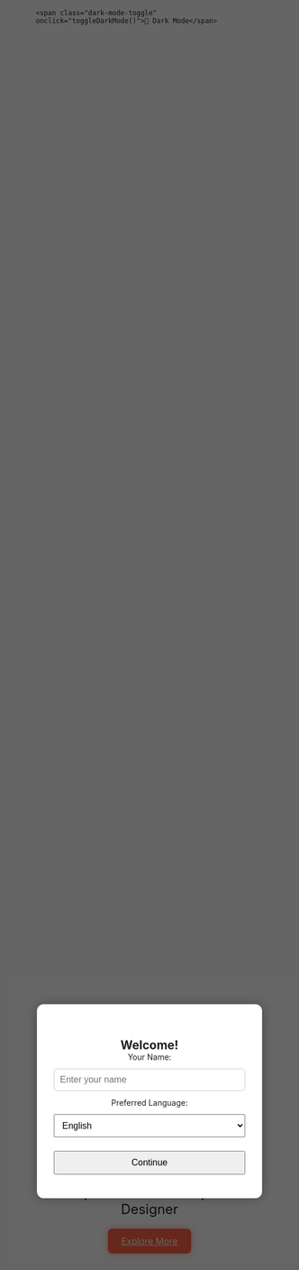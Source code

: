 
<html lang="en">
<head>
  <meta charset="UTF-8" />
  <meta name="viewport" content="width=device-width, initial-scale=1.0"/>
  <title>🌟 Aarav's Portfolio</title>
  <link rel="icon" href="https://cdn-icons-png.flaticon.com/512/3135/3135715.png" type="image/png">
  <link rel="stylesheet" href="https://cdnjs.cloudflare.com/ajax/libs/font-awesome/6.5.0/css/all.min.css" integrity="sha512-b7Hz3...x" crossorigin="anonymous" referrerpolicy="no-referrer" />
  <style>
    /* Add your existing styles here */
    * {
      margin: 0;
      padding: 0;
      box-sizing: border-box;
    }

    html {
    scroll-behavior: smooth;
    }


    body {
      font-family: 'Segoe UI', sans-serif;
      color: #333;
      transition: background-color 0.4s, color 0.4s;
      position: relative;
      background-color: #fff;
      overflow-x: hidden;
    }

    body::before {
      content: '';
      position: fixed;
      top: -50%;
      left: -50%;
      width: 200%;
      height: 200%;
      background: radial-gradient(circle at 30% 30%, rgba(255, 99, 71, 0.4), transparent 70%),
                  radial-gradient(circle at 70% 70%, rgba(255, 165, 0, 0.3), transparent 70%);
      animation: moveBlur 20s infinite linear;
      z-index: -1;
      filter: blur(80px);
    }

    @keyframes moveBlur {
      0% { transform: translate(0, 0); }
      50% { transform: translate(50px, -50px); }
      100% { transform: translate(0, 0); }
    }

    body.dark-mode {
      background-color: #121212;
      color: #e0e0e0;
    }

    body.dark-mode::before {
      background: radial-gradient(circle at 30% 30%, rgba(0, 128, 255, 0.25), transparent 70%),
                  radial-gradient(circle at 70% 70%, rgba(138, 43, 226, 0.2), transparent 70%);
    }

    .dark-mode-toggle {
    position: fixed;
    top: 20px;
    right: 20px;
    padding: 10px 20px;
    background: #ff6347;
    color: white;
    border-radius: 8px;
    cursor: pointer;
    font-weight: bold;
    z-index: 10;
    box-shadow: 0 0 12px rgba(255, 99, 71, 0.5);
    user-select: none;
    }

    .dark-mode-toggle:hover {
    transform: scale(1.08);
    background: #ff826e;
    box-shadow: 0 0 20px rgba(255, 99, 71, 0.8);
    }


    header {
      height: 100vh;
      display: flex;
      flex-direction: column;
      justify-content: center;
      align-items: center;
      text-align: center;
    }

    header h1 {
      font-size: 3rem;
      text-shadow: 2px 2px 10px rgba(0,0,0,0.5);
    }

    header p {
      font-size: 1.5rem;
      margin: 20px 0;
    }

    .hero-btn {
      padding: 12px 24px;
      background: #ff6347;
      border: none;
      color: white;
      font-size: 1rem;
      border-radius: 8px;
      cursor: pointer;
      transition: all 0.4s ease-in-out;
      box-shadow: 0 0 12px rgba(255, 99, 71, 0.5);
    }

    .hero-btn:hover {
      transform: scale(1.08);
      background: #ff826e;
      box-shadow: 0 0 20px rgba(255, 99, 71, 0.8);
    }

    section {
      padding: 60px 20px;
      text-align: center;
    }

    section h1 {
      font-size: 2rem;
      margin-bottom: 20px;
    }

    section p {
      max-width: 800px;
      margin: auto;
      line-height: 1.8;
      font-size: 1.1rem;
    }

    .projects-container {
      display: flex;
      flex-wrap: wrap;
      justify-content: center;
      gap: 20px;
      margin-top: 40px;
    }

    .project-card {
      background: rgba(255, 255, 255, 0.8);
      padding: 20px;
      width: 320px;
      border-radius: 12px;
      box-shadow: 0 4px 16px rgba(0,0,0,0.1);
      transition: all 0.3s ease;
      backdrop-filter: blur(10px);
    }

    .project-card:hover {
      transform: translateY(-10px) scale(1.05);
      box-shadow: 0 0 20px rgba(255, 99, 71, 0.6);
    }

    .project-card img {
      max-width: 100%;
      border-radius: 8px;
    }

    .project-card h3 {
      margin: 10px 0;
    }

    .project-card a {
      color: #ff6347;
      text-decoration: none;
      font-weight: bold;
      display: inline-block;
      margin-top: 10px;
    }

    form {
      max-width: 600px;
      margin: auto;
      display: flex;
      flex-direction: column;
      gap: 15px;
    }

    input, textarea {
      padding: 12px;
      border: 1px solid #ccc;
      border-radius: 6px;
      font-size: 1rem;
    }

    form button {
      padding: 12px;
      background: #ff6347;
      color: white;
      border: none;
      border-radius: 6px;
      font-size: 1rem;
      cursor: pointer;
    }

    footer {
      background: #333;
      color: white;
      text-align: center;
      padding: 20px 0;
      font-size: 0.9rem;
    }

    footer .social-icons {
      margin-top: 10px;
    }

    footer .social-icons a {
      color: #ff6347;
      margin: 0 10px;
      font-size: 1.4rem;
      text-decoration: none;
    }

    .hidden-section {
      opacity: 0;
      transform: translateY(50px);
      transition: opacity 0.6s ease-out, transform 0.6s ease-out;
    }

    .white-link {
    color: red;
    }

    .visible-section {
      opacity: 1;
      transform: translateY(0);
    }
    #welcomeModal {
    position: fixed;
    top: 0;
    left: 0;
    height: 100vh;
    width: 100vw;
    background: rgba(0,0,0,0.6);
    display: flex;
    justify-content: center;
    align-items: center;
    z-index: 9999;
    }

    .modal-content {
    background: #fff;
    padding: 30px;
    border-radius: 12px;
    text-align: center;
    max-width: 400px;
    width: 90%;
    box-shadow: 0 0 20px rgba(0,0,0,0.3);
    }

    .modal-content input,
    .modal-content select,
    .modal-content button {
    width: 100%;
    padding: 10px;
    margin: 12px 0;
    font-size: 1rem;
    }


    /* Dark mode styles */
    body.dark-mode header,
    body.dark-mode section,
    body.dark-mode form,
    body.dark-mode .project-card {
      background-color: rgba(30, 30, 30, 0.6);
      color: #e0e0e0;
    }

    body.dark-mode footer {
      background-color: #0d0d0d;
      color: #aaa;
    }

    body.dark-mode .project-card {
      background: rgba(40, 40, 40, 0.85);
      border: 1px solid #444;
    }

    body.dark-mode input,
    body.dark-mode textarea {
      background-color: #1f1f1f;
      color: #eee;
      border: 1px solid #555;
    }

    body.dark-mode .hero-btn,
    body.dark-mode .dark-mode-toggle,
    body.dark-mode form button {
      background: #1a73e8;
      box-shadow: 0 0 12px rgba(26, 115, 232, 0.6);
    }

    body.dark-mode .hero-btn:hover,
    body.dark-mode .dark-mode-toggle:hover,
    body.dark-mode form button:hover {
      background: #4285f4;
      box-shadow: 0 0 20px rgba(66, 133, 244, 0.8);
    }
  </style>
</head>
<body>

    <span class="dark-mode-toggle" onclick="toggleDarkMode()">🌙 Dark Mode</span>

  <header>
    <h1><i class="fas fa-laptop-code"></i> Welcome to My Portfolio</h1>
    <p><i class="fas fa-user-astronaut"></i> I'm a passionate Developer and Designer</p>
    <a href="#about" class="hero-btn">Explore More</a>
  </header>

  <section id="about" class="hidden-section">
    <h1><i class="fas fa-info-circle"></i> About Me</h1>
    <p>
      I'm a passionate and creative web developer dedicated to crafting seamless, user-friendly digital experiences. With a strong foundation in front-end technologies like HTML, CSS, and JavaScript, I specialize in building visually compelling and highly interactive web applications. My work combines clean code with thoughtful design, ensuring responsive and accessible interfaces across all devices. I also enjoy sharing my knowledge and creativity through <a href="https://www.youtube.com/@aaravrughani9641" target="_blank" rel="noopener noreferrer" class="white-link">My YouTube Channel</a>, where I post tutorials, coding projects, and tech-related content to help and inspire others. Whether it's developing educational games, portfolio sites, or real-world applications, I thrive on turning ideas into engaging digital solutions.
    </p>
  </section>

  <section id="projects" class="hidden-section">
    <h1><i class="fas fa-folder-open"></i> My Projects</h1>
    <div class="projects-container">
      <div class="project-card">
        <img src="https://via.placeholder.com/300" alt="Reminder Box">
        <h3>Reminder Box</h3>
        <p>Hardware system reminding users to take medicine or drink water on time.</p>
        <!-- <a href="#"><i class="fas fa-microchip"></i> View Project</a> -->
        <a>Upcoming</a>
      </div>

      <div class="project-card">
        <img src="https://via.placeholder.com/300" alt="Periodic Table Game">
        <h3>Periodic Table Game</h3>
        <p>Drag-and-drop game for placing elements in correct boxes. Educational & fun.</p>
        <a href="#"><i class="fas fa-atom"></i> Play Game</a>
      </div>

      <div class="project-card">
        <img src="https://via.placeholder.com/300" alt="Hangman Game">
        <h3>Hangman Game</h3>
        <p>Guess the word in 6 attempts. Boost your vocabulary in a fun way.</p>
        <a href="#"><i class="fas fa-gamepad"></i> Play Game</a>
      </div>
    </div>
  </section>

  <section id="contact" class="hidden-section">
    <h1><i class="fas fa-envelope"></i> Contact Me</h1>
    <form>
      <input type="text" name="name" placeholder="Your Name" required>
      <input type="email" name="email" placeholder="Your Email" required>
      <textarea rows="4" name="message" placeholder="Your Message" required></textarea>
      <button type="submit"><i class="fas fa-paper-plane"></i> Send Message</button>
    </form>
  </section>

  <footer>
    <p>&copy; 2025 Aarav Rughani. All rights reserved.</p>
    <div class="social-icons">
      <a href="#"><i class="fab fa-github"></i></a>
      <a href="#"><i class="fab fa-linkedin"></i></a>
      <a href="#"><i class="fab fa-twitter"></i></a>
    </div>
  </footer>

  <!-- 🔻 Welcome Modal (outside the project section) -->
  <div id="welcomeModal" style="display: flex;">
    <div class="modal-content">
      <h2>Welcome!</h2>
      <label for="username">Your Name:</label>
      <input type="text" id="username" placeholder="Enter your name" required>
      <label for="language">Preferred Language:</label>
      <select id="language">
        <option value="en-US">English</option>
        <option value="hi-IN">Hindi</option>
        <option value="es-ES">Spanish</option>
        <option value="fr-FR">French</option>
        <option value="de-DE">German</option>
      </select>
      <button onclick="submitWelcome()">Continue</button>
    </div>
  </div>

  <!-- 🔻 JavaScript -->
  <script>
    const greetings = {
    "en-US": "Good {time}, {name}! Welcome to my portfolio.",
    "hi-IN": "नमस्ते {name}! मेरे पोर्टफोलियो में आपका स्वागत है।",
    "es-ES": "¡Buen{time}, {name}! Bienvenido a mi portafolio.",
    "fr-FR": "Bonjour {name} ! Bon{time} et bienvenue sur mon portfolio.",
    "de-DE": "Guten {time}, {name}! Willkommen in meinem Portfolio."
    };


    function getTimeOfDay() {
      const hour = new Date().getHours();
      if (hour < 12) return "morning";
      if (hour < 18) return "afternoon";
      return "evening";
    }

    function speakGreeting(name, lang) {
      const time = getTimeOfDay();
      const greetingTemplate = greetings[lang] || greetings["en-US"];
      const message = greetingTemplate.replace("{name}", name).replace("{time}", time);
      const utterance = new SpeechSynthesisUtterance(message);
      utterance.lang = lang;
      speechSynthesis.speak(utterance);
    }

    function submitWelcome() {
      const name = document.getElementById("username").value || "Friend";
      const lang = document.getElementById("language").value || "en-US";
      sessionStorage.setItem("userName", name);
      sessionStorage.setItem("userLang", lang);
      document.getElementById("welcomeModal").style.display = "none";
      speakGreeting(name, lang);
    }

    window.addEventListener("DOMContentLoaded", () => {
      // Always show modal on new visit
      document.getElementById("welcomeModal").style.display = "flex";
    });

    window.addEventListener("beforeunload", () => {
      const goodbye = new SpeechSynthesisUtterance("Goodbye, thanks for visiting!");
      speechSynthesis.speak(goodbye);
    });

    function toggleDarkMode() {
    document.body.classList.toggle('dark-mode');
    const toggle = document.querySelector('.dark-mode-toggle');
    const isDark = document.body.classList.contains('dark-mode');
    toggle.textContent = isDark ? '☀️ Light Mode' : '🌙 Dark Mode';
    }


    document.querySelector(".hero-btn").addEventListener("click", function () {
      document.querySelector("#about").scrollIntoView({ behavior: "smooth" });
    });

    const sections = document.querySelectorAll(".hidden-section");
    const observer = new IntersectionObserver(entries => {
      entries.forEach(entry => {
        if (entry.isIntersecting) {
          entry.target.classList.add("visible-section");
          observer.unobserve(entry.target);
        }
      });
    }, { threshold: 0.1 });

    sections.forEach(section => observer.observe(section));
  </script>
</body>
</html>
